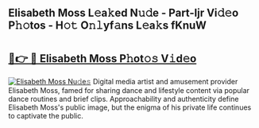 ## Elisabeth Moss L𝚎a𝚔ed N𝚞𝚍e - Part-ljr Vi𝚍𝚎o P𝚑𝚘tos - H𝚘𝚝 O𝚗𝚕yf𝚊ns L𝚎a𝚔s fKnuW

# <h2><a href="http://kfcvd65.oniu.top/?m=Elisabeth+Moss">🔗👉 🔴 Elisabeth Moss P𝚑ot𝚘𝚜 V𝚒d𝚎o</a></h2>

[![Elisabeth Moss Nu𝚍e𝚜](https://i.imgur.com/0qMVB7G.gif)](http://kfcvd65.oniu.top/?m=Elisabeth+Moss)
Digital media artist and amusement provider Elisabeth Moss, famed for sharing dance and lifestyle content via popular dance routines and brief clips. Approachability and authenticity define Elisabeth Moss's public image, but the enigma of his private life continues to captivate the public.  
